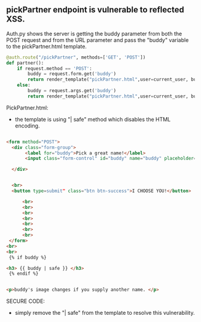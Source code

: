 ## pickPartner endpoint is vulnerable to reflected XSS.

Auth.py shows the server is getting the buddy parameter from both the POST request and from the URL parameter and pass the "buddy" variable to the pickPartner.html template.
```python
@auth.route("/pickPartner", methods=['GET', 'POST'])
def partner():
    if request.method == 'POST':
        buddy = request.form.get('buddy')
        return render_template("pickPartner.html",user=current_user, buddy=buddy)
    else:
        buddy = request.args.get('buddy')
        return render_template("pickPartner.html",user=current_user, buddy=buddy)

```




PickPartner.html:

- the template is using "| safe" method which disables the HTML encoding.
```html

<form method="POST">
  <div class="form-group">
       <label for="buddy">Pick a great name!</label>
       <input class="form-control" id="buddy" name="buddy" placeholder="Pikachu"/>

  </div>


  <br>
  <button type=submit" class="btn btn-success">I CHOOSE YOU!</button>

      <br>
      <br>
      <br>
      <br>
      <br>
      <br>
      <br>
 </form>
<br>
<br>
 {% if buddy %}

<h3> {{ buddy | safe }} </h3>
 {% endif %}


<p>buddy's image changes if you supply another name. </p>

```


SECURE CODE:

- simply remove the "| safe" from the template to resolve this vulnerability.